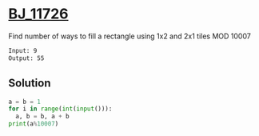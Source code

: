 # [BJ_11726](https://acmicpc.net/problem/11726)

Find number of ways to fill a rectangle using 1x2 and 2x1 tiles MOD 10007

```txt
Input: 9
Output: 55
```

## Solution

```py
a = b = 1
for i in range(int(input())):
  a, b = b, a + b
print(a%10007)
```
